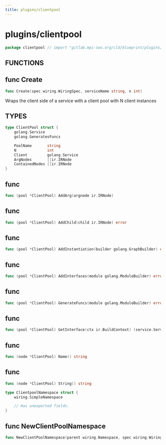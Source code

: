 ```yaml
---
title: plugins/clientpool
---
```

# plugins/clientpool
```go
package clientpool // import "gitlab.mpi-sws.org/cld/blueprint/plugins/clientpool"
```

## FUNCTIONS

## func Create
```go
func Create(spec wiring.WiringSpec, serviceName string, n int)
```
Wraps the client side of a service with a client pool with N client
instances


## TYPES

```go
type ClientPool struct {
	golang.Service
	golang.GeneratesFuncs
```
```go
	PoolName       string
	N              int
	Client         golang.Service
	ArgNodes       []ir.IRNode
	ContainedNodes []ir.IRNode
}
```
## func 
```go
func (pool *ClientPool) AddArg(argnode ir.IRNode)
```

## func 
```go
func (pool *ClientPool) AddChild(child ir.IRNode) error
```

## func 
```go
func (pool *ClientPool) AddInstantiation(builder golang.GraphBuilder) error
```

## func 
```go
func (pool *ClientPool) AddInterfaces(module golang.ModuleBuilder) error
```

## func 
```go
func (pool *ClientPool) GenerateFuncs(module golang.ModuleBuilder) error
```

## func 
```go
func (pool *ClientPool) GetInterface(ctx ir.BuildContext) (service.ServiceInterface, error)
```

## func 
```go
func (node *ClientPool) Name() string
```

## func 
```go
func (node *ClientPool) String() string
```

```go
type ClientpoolNamespace struct {
	wiring.SimpleNamespace
```
```go
	// Has unexported fields.
}
```
## func NewClientPoolNamespace
```go
func NewClientPoolNamespace(parent wiring.Namespace, spec wiring.WiringSpec, name string, n int) *ClientpoolNamespace
```


